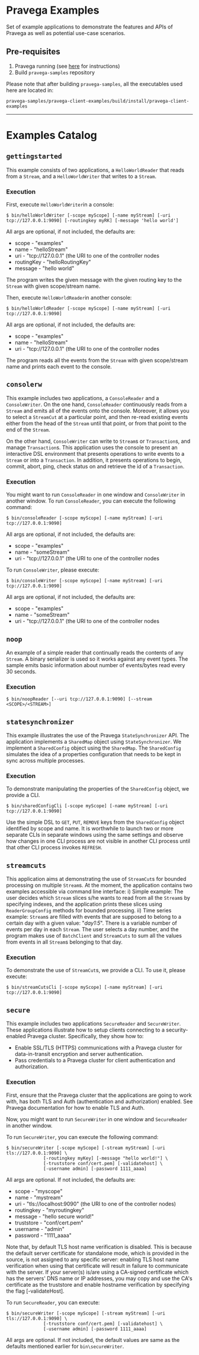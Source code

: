# Pravega Examples 
Set of example applications to demonstrate the features and APIs of Pravega as well as potential use-case scenarios.


## Pre-requisites
1. Pravega running (see [here](http://pravega.io/docs/latest/getting-started/) for instructions)
2. Build `pravega-samples` repository

Please note that after building `pravega-samples`, all the executables used here are located in:
```
pravega-samples/pravega-client-examples/build/install/pravega-client-examples
```

---

# Examples Catalog

## `gettingstarted`
This example consists of two applications, a `HelloWorldReader` that reads from a `Stream`, and a 
`HelloWorldWriter` that writes to a `Stream`.  

### Execution

First, execute `HelloWorldWriter`in a console:
```
$ bin/helloWorldWriter [-scope myScope] [-name myStream] [-uri tcp://127.0.0.1:9090] [-routingkey myRK] [-message 'hello world']
```

All args are optional, if not included, the defaults are:

 * scope - "examples"
 * name - "helloStream"
 * uri - "tcp://127.0.0.1" (the URI to one of the controller nodes
 * routingKey - "helloRoutingKey"
 * message - "hello world"

The program writes the given message with the given routing key to the `Stream` with given scope/stream 
name.

Then, execute `HelloWorldReader`in another console:

```
$ bin/helloWorldReader [-scope myScope] [-name myStream] [-uri tcp://127.0.0.1:9090]
```

All args are optional, if not included, the defaults are:

 * scope - "examples"
 * name - "helloStream"
 * uri - "tcp://127.0.0.1" (the URI to one of the controller nodes

The program reads all the events from the `Stream` with given scope/stream name and prints each event to 
the console.


## `consolerw`
This example includes two applications, a `ConsoleReader` and a `ConsoleWriter`. On the one hand,
`ConsoleReader` continuously reads from a `Stream` and emits all of the events onto the console. 
Moreover, it allows you to select a `StreamCut` at a particular point, and then re-read existing
events either from the head of the `Stream` until that point, or from that point to the end of the
`Stream`.

On the other hand, `ConsoleWriter` can write to `Stream`s or `Transaction`s, and manage `Transaction`s.
This application uses the console to present an interactive DSL environment that presents 
operations to write events to a `Stream` or into a `Transaction`. In addition, it presents operations 
to begin, commit, abort, ping, check status on and retrieve the id of a `Transaction`.

### Execution
You might want to run `ConsoleReader` in one window and `ConsoleWriter` in another window.
To run `ConsoleReader`, you can execute the following command:

```
$ bin/consoleReader [-scope myScope] [-name myStream] [-uri tcp://127.0.0.1:9090]
```

All args are optional, if not included, the defaults are:

 * scope - "examples"
 * name - "someStream"
 * uri - "tcp://127.0.0.1" (the URI to one of the controller nodes
 
To run `ConsoleWriter`, please execute:

```
$ bin/consoleWriter [-scope myScope] [-name myStream] [-uri tcp://127.0.0.1:9090]
```

All args are optional, if not included, the defaults are:

 * scope - "examples"
 * name - "someStream"
 * uri - "tcp://127.0.0.1" (the URI to one of the controller nodes
 
## `noop`
 
 An example of a simple reader that continually reads the contents of any `Stream`. A binary serializer is used so it 
 works against any event types. The sample emits basic information about number of events/bytes read every 30 seconds. 
 
### Execution

 ```
 $ bin/noopReader [--uri tcp://127.0.0.1:9090] [--stream <SCOPE>/<STREAM>]
 ```

## `statesynchronizer`
This example illustrates the use of the Pravega `StateSynchronizer` API.
The application implements a `SharedMap` object using `StateSynchronizer`.  We implement a 
`SharedConfig` object using the `SharedMap`. The `SharedConfig` simulates the idea of a 
properties configuration that needs to be kept in sync across multiple processes.

### Execution

To demonstrate manipulating the properties of the `SharedConfig` object, we provide a CLI.

```
$ bin/sharedConfigCli [-scope myScope] [-name myStream] [-uri tcp://127.0.0.1:9090]
```

Use the simple DSL to `GET`, `PUT`, `REMOVE` keys from the `SharedConfig` object identified by 
scope and name. It is worthwhile to launch two or more separate CLIs in separate windows using 
the same settings and observe how changes in one CLI process are not visible in another CLI 
process until that other CLI process invokes `REFRESH`.

## `streamcuts`
This application aims at demonstrating the use of `StreamCut`s for bounded processing
on multiple `Stream`s. At the moment, the application contains two examples accessible via
command line interface: i) Simple example: The user decides which `Stream` slices s/he wants 
to read from all the `Stream`s by specifying indexes, and the application prints these slices 
using `ReaderGroupConfig` methods for bounded processing. ii) Time series example: `Stream`s are 
filled with events that are supposed to belong to a certain day with a given value: "_day1:5_". 
There is a variable number of events per day in each `Stream`. The user selects a day number, 
and the program makes use of `BatchClient` and `StreamCuts` to sum all the values from events 
in all `Stream`s belonging to that day.

### Execution

To demonstrate the use of `StreamCut`s, we provide a CLI. To use it, please execute:

```
$ bin/streamCutsCli [-scope myScope] [-name myStream] [-uri tcp://127.0.0.1:9090]
```

## `secure`
This example includes two applications `SecureReader` and `SecureWriter`. These applications illustrate
how to setup clients connecting to a security-enabled Pravega cluster. Specifically, they show how to:
* Enable SSL/TLS (HTTPS) communications with a Pravega cluster for data-in-transit encryption and server authentication.
* Pass credentials to a Pravega cluster for client authentication and authorization.

### Execution

First, ensure that the Pravega cluster that the applications are going to work with, has both TLS and
Auth (authentication and authorization) enabled. See Pravega documentation for how to enable TLS and Auth.

Now, you might want to run `SecureWriter` in one window and `SecureReader` in another window.

To run `SecureWriter`, you can execute the following command:

```
$ bin/secureWriter [-scope myScope] [-stream myStream] [-uri tls://127.0.0.1:9090] \
              [-routingkey myKey] [-message "hello world!"] \
              [-truststore conf/cert.pem] [-validatehost] \
              [-username admin] [-password 1111_aaaa]
```

All args are optional. If not included, the defaults are:

 * scope - "myscope"
 * name - "mystream"
 * uri - "tls://localhost:9090" (the URI to one of the controller nodes)
 * routingkey - "myroutingkey"
 * message - "hello secure world!"
 * truststore - "conf/cert.pem"
 * username - "admin"
 * password - "1111_aaaa"

Note that, by default TLS host name verification is disabled. This is because the default server certificate for
standalone mode, which is provided in the source, is not assigned to any specific server: enabling TLS host
name verification when using that certificate will result in failure to communicate with the server. If your
server(s) is/are using a CA-signed certificate which has the servers' DNS name or IP addresses, you may copy and
use the CA's certificate as the truststore and enable hostname verification by specifying the flag [-validateHost].


To run `SecureReader`, you can execute:

```
$ bin/secureWriter [-scope myScope] [-stream myStream] [-uri tls://127.0.0.1:9090] \
              [-truststore conf/cert.pem] [-validatehost] \
              [-username admin] [-password 1111_aaaa]
```

All args are optional. If not included, the default values are same as the defaults mentioned earlier for
`bin\secureWriter`.

